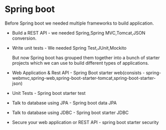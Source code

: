 # Spring boot
Before Spring boot we needed multiple frameworks to build application.
* Build a REST API - we needed Spring,Spring MVC,Tomcat,JSON conversion.
* Write unit tests - We needed Spring Test,JUnit,Mockito


  But now Spring boot has grouped them together into a bunch of starter projects which we can use to build different types of applications.

* Web Application & Rest API - Spring Boot starter web(consists - spring-webmvc,spring-web,spring-boot-starter-tomcat,spring-boot-starter-json)
* Unit Tests - Spring boot starter test
* Talk to database using JPA - Spring boot data JPA
* Talk to database using JDBC - Spring boot starter JDBC
* Secure your web application or REST API - spring boot starter security